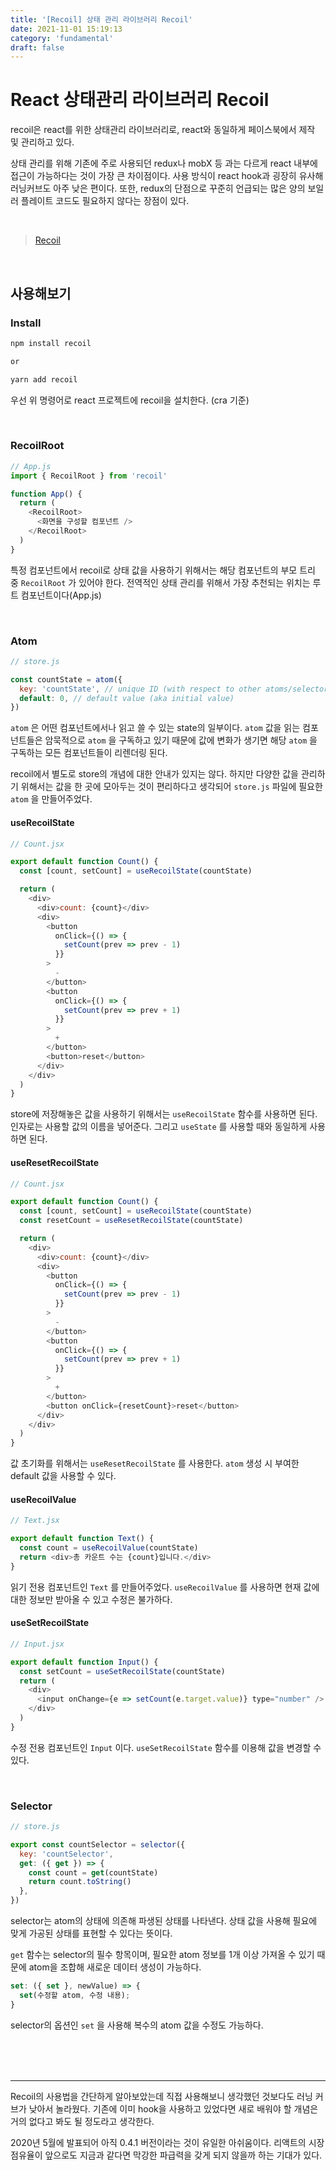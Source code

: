 ```yaml
---
title: '[Recoil] 상태 관리 라이브러리 Recoil'
date: 2021-11-01 15:19:13
category: 'fundamental'
draft: false
---
```


# React 상태관리 라이브러리 Recoil

recoil은 react를 위한 상태관리 라이브러리로, react와 동일하게 페이스북에서 제작 및 관리하고 있다.

상태 관리를 위해 기존에 주로 사용되던 redux나 mobX 등 과는 다르게 react 내부에 접근이 가능하다는 것이 가장 큰 차이점이다. 사용 방식이 react hook과 굉장히 유사해 러닝커브도 아주 낮은 편이다. 또한, redux의 단점으로 꾸준히 언급되는 많은 양의 보일러 플레이트 코드도 필요하지 않다는 장점이 있다.

<br />

> [Recoil](https://recoiljs.org/ko/)

<br />

## 사용해보기

### Install

```javascript
npm install recoil

or

yarn add recoil
```

우선 위 명령어로 react 프로젝트에 recoil을 설치한다. (cra 기준)

<br />

### RecoilRoot

```javascript
// App.js
import { RecoilRoot } from 'recoil'

function App() {
  return (
    <RecoilRoot>
      <화면을 구성할 컴포넌트 />
    </RecoilRoot>
  )
}
```

특정 컴포넌트에서 recoil로 상태 값을 사용하기 위해서는 해당 컴포넌트의 부모 트리 중 `RecoilRoot` 가 있어야 한다. 전역적인 상태 관리를 위해서 가장 추천되는 위치는 루트 컴포넌트이다(App.js)

<br />

### Atom

```javascript
// store.js

const countState = atom({
  key: 'countState', // unique ID (with respect to other atoms/selectors)
  default: 0, // default value (aka initial value)
})
```

`atom` 은 어떤 컴포넌트에서나 읽고 쓸 수 있는 state의 일부이다. `atom` 값을 읽는 컴포넌트들은 암묵적으로 `atom` 을 구독하고 있기 때문에 값에 변화가 생기면 해당 `atom` 을 구독하는 모든 컴포넌트들이 리렌더링 된다.

recoil에서 별도로 store의 개념에 대한 안내가 있지는 않다. 하지만 다양한 값을 관리하기 위해서는 값을 한 곳에 모아두는 것이 편리하다고 생각되어 `store.js` 파일에 필요한 `atom` 을 만들어주었다.

#### useRecoilState

```javascript
// Count.jsx

export default function Count() {
  const [count, setCount] = useRecoilState(countState)

  return (
    <div>
      <div>count: {count}</div>
      <div>
        <button
          onClick={() => {
            setCount(prev => prev - 1)
          }}
        >
          -
        </button>
        <button
          onClick={() => {
            setCount(prev => prev + 1)
          }}
        >
          +
        </button>
        <button>reset</button>
      </div>
    </div>
  )
}
```

store에 저장해놓은 값을 사용하기 위해서는 `useRecoilState` 함수를 사용하면 된다. 인자로는 사용할 값의 이름을 넣어준다. 그리고 `useState` 를 사용할 때와 동일하게 사용하면 된다.

#### useResetRecoilState

```javascript
// Count.jsx

export default function Count() {
  const [count, setCount] = useRecoilState(countState)
  const resetCount = useResetRecoilState(countState)

  return (
    <div>
      <div>count: {count}</div>
      <div>
        <button
          onClick={() => {
            setCount(prev => prev - 1)
          }}
        >
          -
        </button>
        <button
          onClick={() => {
            setCount(prev => prev + 1)
          }}
        >
          +
        </button>
        <button onClick={resetCount}>reset</button>
      </div>
    </div>
  )
}
```

값 초기화를 위해서는 `useResetRecoilState` 를 사용한다. `atom` 생성 시 부여한 default 값을 사용할 수 있다.

#### useRecoilValue

```javascript
// Text.jsx

export default function Text() {
  const count = useRecoilValue(countState)
  return <div>총 카운트 수는 {count}입니다.</div>
}
```

읽기 전용 컴포넌트인 `Text` 를 만들어주었다. `useRecoilValue` 를 사용하면 현재 값에 대한 정보만 받아올 수 있고 수정은 불가하다.

#### useSetRecoilState

```javascript
// Input.jsx

export default function Input() {
  const setCount = useSetRecoilState(countState)
  return (
    <div>
      <input onChange={e => setCount(e.target.value)} type="number" />
    </div>
  )
}
```

수정 전용 컴포넌트인 `Input` 이다. `useSetRecoilState` 함수를 이용해 값을 변경할 수 있다.

<br />

### Selector

```javascript
// store.js

export const countSelector = selector({
  key: 'countSelector',
  get: ({ get }) => {
    const count = get(countState)
    return count.toString()
  },
})
```

selector는 atom의 상태에 의존해 파생된 상태를 나타낸다. 상태 값을 사용해 필요에 맞게 가공된 상태를 표현할 수 있다는 뜻이다.

`get` 함수는 selector의 필수 항목이며, 필요한 atom 정보를 1개 이상 가져올 수 있기 때문에 atom을 조합해 새로운 데이터 생성이 가능하다.

```javascript
set: ({ set }, newValue) => {
  set(수정할 atom, 수정 내용);
}
```

selector의 옵션인 `set` 을 사용해 복수의 atom 값을 수정도 가능하다.

<br />
<br />
<br />

<hr />
Recoil의 사용법을 간단하게 알아보았는데 직접 사용해보니 생각했던 것보다도 러닝 커브가 낮아서 놀라웠다. 기존에 이미 hook을 사용하고 있었다면 새로 배워야 할 개념은 거의 없다고 봐도 될 정도라고 생각한다.

2020년 5월에 발표되어 아직 0.4.1 버전이라는 것이 유일한 아쉬움이다. 리액트의 시장점유율이 앞으로도 지금과 같다면 막강한 파급력을 갖게 되지 않을까 하는 기대가 있다.

<br/>
<br/>
<br/>
<br/>
